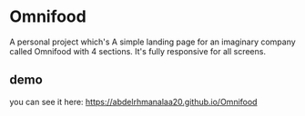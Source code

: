 # Omnifood
A personal project which's A simple landing page for an imaginary company called Omnifood with 4 sections.
It's fully responsive for all screens. 
## demo 
you can see it here: https://abdelrhmanalaa20.github.io/Omnifood
